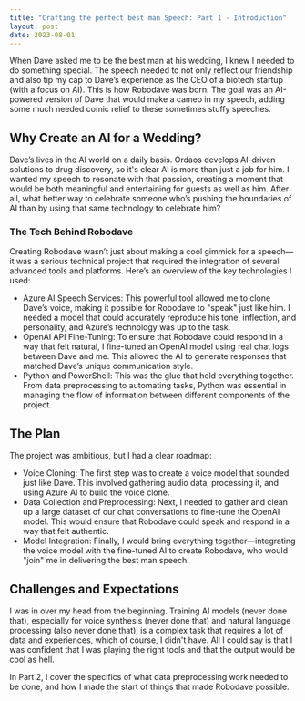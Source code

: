 ```yaml
---
title: "Crafting the perfect best man Speech: Part 1 - Introduction"
layout: post
date: 2023-08-01
---
```


When Dave asked me to be the best man at his wedding, I knew I needed to do something special. The speech needed to not only reflect our friendship and also tip my cap to Dave’s experience as the CEO of a biotech startup (with a focus on AI). This is how Robodave was born. The goal was an AI-powered version of Dave that would make a cameo in my speech, adding some much needed comic relief to these sometimes stuffy speeches. 

## Why Create an AI for a Wedding?

Dave’s lives in the AI world on a daily basis. Ordaos develops AI-driven solutions to drug discovery, so it's clear AI is more than just a job for him. I wanted my speech to resonate with that passion, creating a moment that would be both meaningful and entertaining for guests as well as him. After all, what better way to celebrate someone who’s pushing the boundaries of AI than by using that same technology to celebrate him?

### The Tech Behind Robodave

Creating Robodave wasn’t just about making a cool gimmick for a speech—it was a serious technical project that required the integration of several advanced tools and platforms. Here’s an overview of the key technologies I used:
- Azure AI Speech Services: This powerful tool allowed me to clone Dave’s voice, making it possible for Robodave to "speak" just like him. I needed a model that could accurately reproduce his tone, inflection, and personality, and Azure’s technology was up to the task.
- OpenAI API Fine-Tuning: To ensure that Robodave could respond in a way that felt natural, I fine-tuned an OpenAI model using real chat logs between Dave and me. This allowed the AI to generate responses that matched Dave’s unique communication style.
- Python and PowerShell: This was the glue that held everything together. From data preprocessing to automating tasks, Python was essential in managing the flow of information between different components of the project.

## The Plan

The project was ambitious, but I had a clear roadmap:
- Voice Cloning: The first step was to create a voice model that sounded just like Dave. This involved gathering audio data, processing it, and using Azure AI to build the voice clone.
- Data Collection and Preprocessing: Next, I needed to gather and clean up a large dataset of our chat conversations to fine-tune the OpenAI model. This would ensure that Robodave could speak and respond in a way that felt authentic.
- Model Integration: Finally, I would bring everything together—integrating the voice model with the fine-tuned AI to create Robodave, who would "join" me in delivering the best man speech.

## Challenges and Expectations

I was in over my head from the beginning. Training AI models (never done that), especially for voice synthesis (never done that) and natural language processing (also never done that), is a complex task that requires a lot of data and experiences, which of course, I didn't have. All I could say is that I was confident that I was playing the right tools and that the output would be cool as hell. 

In Part 2, I cover the specifics of what data preprocessing work needed to be done, and how I made the start of things that made Robodave possible.